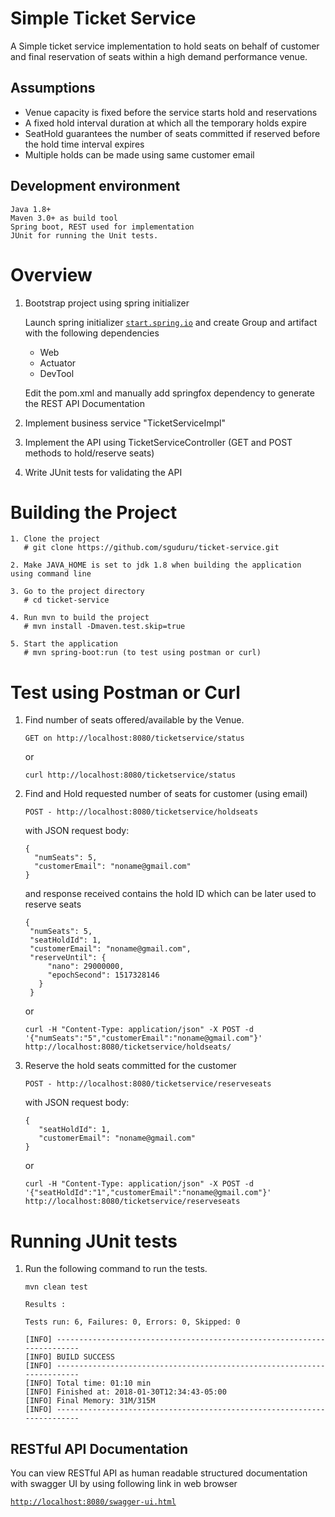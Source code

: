 # Simple Ticket Service

A Simple ticket service implementation to hold seats on behalf of customer and final reservation of seats within a high demand performance venue.

## Assumptions

 * Venue capacity is fixed before the service starts hold and reservations
 * A fixed hold interval duration at which all the temporary holds expire
 * SeatHold guarantees the number of seats committed if reserved before the hold time interval expires
 * Multiple holds can be made using same customer email
 
 

## Development environment

    Java 1.8+
    Maven 3.0+ as build tool
    Spring boot, REST used for implementation
    JUnit for running the Unit tests.


# Overview

1. Bootstrap project using spring initializer
   
   Launch spring initializer [`start.spring.io`](https://start.spring.io/) and create Group and artifact with the following dependencies
      * Web
      * Actuator
      * DevTool
       
   Edit the pom.xml and manually add springfox dependency to generate the REST API Documentation
       
2. Implement business service "TicketServiceImpl"

3. Implement the API using TicketServiceController (GET and POST methods to hold/reserve seats)

4. Write JUnit tests for validating the API


# Building the Project

    1. Clone the project
       # git clone https://github.com/sguduru/ticket-service.git
       
    2. Make JAVA_HOME is set to jdk 1.8 when building the application using command line
    
    3. Go to the project directory
       # cd ticket-service
       
    4. Run mvn to build the project
       # mvn install -Dmaven.test.skip=true
       
    5. Start the application
       # mvn spring-boot:run (to test using postman or curl)
    
# Test using Postman or Curl

1. Find number of seats offered/available by the Venue.
    
    ```
    GET on http://localhost:8080/ticketservice/status
    ```
    or
    
    ```
    curl http://localhost:8080/ticketservice/status
    ```

2. Find and Hold requested number of seats for customer (using email)

    ```
   POST - http://localhost:8080/ticketservice/holdseats
   ```
   with JSON request body:
   
   ```
   {
     "numSeats": 5,
     "customerEmail": "noname@gmail.com"
   }
   ```
   and response received contains the hold ID which can be later used to reserve seats
   
   ```   
   {
    "numSeats": 5,
    "seatHoldId": 1,
    "customerEmail": "noname@gmail.com",
    "reserveUntil": {
        "nano": 29000000,
        "epochSecond": 1517328146
      }
    }
    ```
    
    or
    
    ```
    curl -H "Content-Type: application/json" -X POST -d '{"numSeats":"5","customerEmail":"noname@gmail.com"}' http://localhost:8080/ticketservice/holdseats/
    ```
    
3. Reserve the hold seats committed for the customer
    ```
   POST - http://localhost:8080/ticketservice/reserveseats
    ```

   with JSON request body:
   ```
   {
      "seatHoldId": 1,
      "customerEmail": "noname@gmail.com"
   }
   ```
   
    or

    ```
    curl -H "Content-Type: application/json" -X POST -d '{"seatHoldId":"1","customerEmail":"noname@gmail.com"}' http://localhost:8080/ticketservice/reserveseats
    ```

# Running JUnit tests

1. Run the following command to run the tests.

    ```
    mvn clean test

    Results :

    Tests run: 6, Failures: 0, Errors: 0, Skipped: 0

    [INFO] ------------------------------------------------------------------------
    [INFO] BUILD SUCCESS
    [INFO] ------------------------------------------------------------------------
    [INFO] Total time: 01:10 min
    [INFO] Finished at: 2018-01-30T12:34:43-05:00
    [INFO] Final Memory: 31M/315M
    [INFO] ------------------------------------------------------------------------
    ```

## RESTful API Documentation

You can view RESTful API as human readable structured documentation with swagger UI by using following link
in web browser

[`http://localhost:8080/swagger-ui.html`](http://localhost:8080/swagger-ui.html)